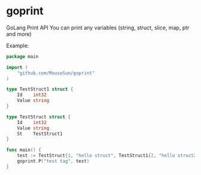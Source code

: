 # goprint

GoLang Print API
You can print any variables (string, struct, slice, map, ptr and more)

Example:

```go
package main

import (
	"github.com/MouseSun/goprint"
)

type TestStruct1 struct {
	Id    int32
	Value string
}

type TestStruct struct {
	Id    int32
	Value string
	St    TestStruct1
}

func main() {
	test := TestStruct{1, "hello struct", TestStruct1{2, "hello struct2"}}
	goprint.P("test tag", test)
}

```